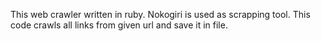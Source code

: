 This web crawler written in ruby. Nokogiri is used as scrapping tool. This code crawls all links from given url and save it in file.
